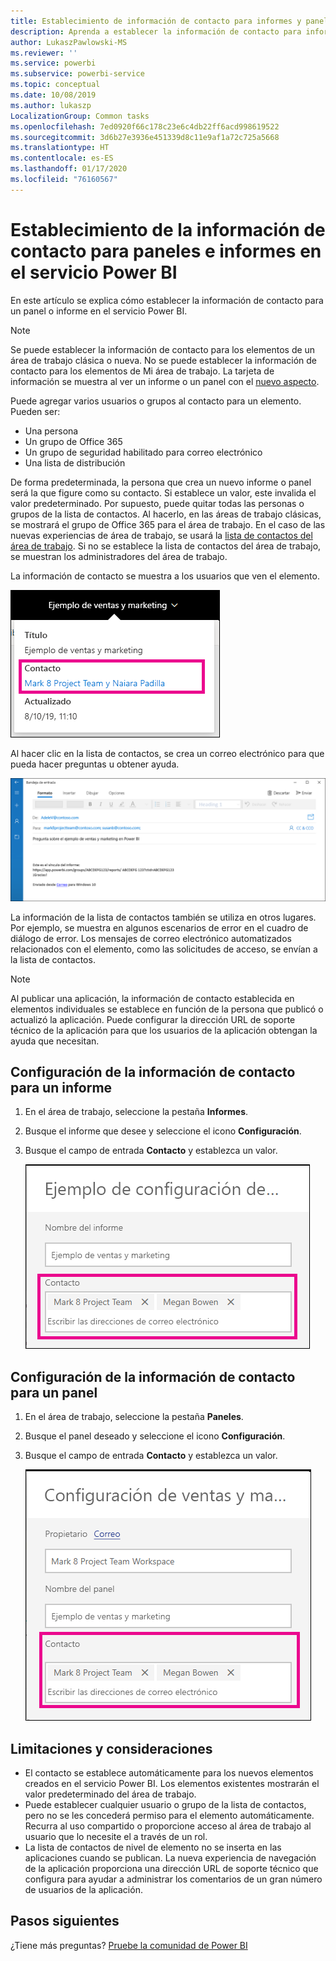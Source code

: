 ```yaml
---
title: Establecimiento de información de contacto para informes y paneles
description: Aprenda a establecer la información de contacto para informes y paneles.
author: LukaszPawlowski-MS
ms.reviewer: ''
ms.service: powerbi
ms.subservice: powerbi-service
ms.topic: conceptual
ms.date: 10/08/2019
ms.author: lukaszp
LocalizationGroup: Common tasks
ms.openlocfilehash: 7ed0920f66c178c23e6c4db22ff6acd998619522
ms.sourcegitcommit: 3d6b27e3936e451339d8c11e9af1a72c725a5668
ms.translationtype: HT
ms.contentlocale: es-ES
ms.lasthandoff: 01/17/2020
ms.locfileid: "76160567"
---
```

# <a name="set-contact-information-for-reports-and-dashboards-in-the-power-bi-service"></a>Establecimiento de la información de contacto para paneles e informes en el servicio Power BI
En este artículo se explica cómo establecer la información de contacto para un panel o informe en el servicio Power BI.

> [!NOTE]
> Se puede establecer la información de contacto para los elementos de un área de trabajo clásica o nueva. No se puede establecer la información de contacto para los elementos de Mi área de trabajo. La tarjeta de información se muestra al ver un informe o un panel con el [nuevo aspecto](service-new-look.md).

Puede agregar varios usuarios o grupos al contacto para un elemento. Pueden ser:
* Una persona
* Un grupo de Office 365
* Un grupo de seguridad habilitado para correo electrónico
* Una lista de distribución

De forma predeterminada, la persona que crea un nuevo informe o panel será la que figure como su contacto. Si establece un valor, este invalida el valor predeterminado. Por supuesto, puede quitar todas las personas o grupos de la lista de contactos. Al hacerlo, en las áreas de trabajo clásicas, se mostrará el grupo de Office 365 para el área de trabajo. En el caso de las nuevas experiencias de área de trabajo, se usará la [lista de contactos del área de trabajo](service-create-the-new-workspaces.md#workspace-contact-list). Si no se establece la lista de contactos del área de trabajo, se muestran los administradores del área de trabajo.

La información de contacto se muestra a los usuarios que ven el elemento. 

 ![contacto del informe de servicio](media/service-item-contact/service-report-contact.png)

Al hacer clic en la lista de contactos, se crea un correo electrónico para que pueda hacer preguntas u obtener ayuda. 

 ![correo electrónico de contacto del servicio](media/service-item-contact/service-contact-email.png)
 
La información de la lista de contactos también se utiliza en otros lugares. Por ejemplo, se muestra en algunos escenarios de error en el cuadro de diálogo de error. Los mensajes de correo electrónico automatizados relacionados con el elemento, como las solicitudes de acceso, se envían a la lista de contactos. 

> [!NOTE]
> Al publicar una aplicación, la información de contacto establecida en elementos individuales se establece en función de la persona que publicó o actualizó la aplicación. Puede configurar la dirección URL de soporte técnico de la aplicación para que los usuarios de la aplicación obtengan la ayuda que necesitan.

## <a name="set-contact-information-for-a-report"></a>Configuración de la información de contacto para un informe
1. En el área de trabajo, seleccione la pestaña **Informes**.
2. Busque el informe que desee y seleccione el icono **Configuración**.
3. Busque el campo de entrada **Contacto** y establezca un valor.

     ![configuración del contacto del informe de servicio](media/service-item-contact/service-report-contact-setting.png)

## <a name="set-contact-information-for-a-dashboard"></a>Configuración de la información de contacto para un panel
1. En el área de trabajo, seleccione la pestaña **Paneles**.
2. Busque el panel deseado y seleccione el icono **Configuración**.
3. Busque el campo de entrada **Contacto** y establezca un valor.

     ![configuración de contacto del panel de servicios](media/service-item-contact/service-dashboard-contact-setting.png)

## <a name="limitations-and-considerations"></a>Limitaciones y consideraciones
* El contacto se establece automáticamente para los nuevos elementos creados en el servicio Power BI. Los elementos existentes mostrarán el valor predeterminado del área de trabajo.
* Puede establecer cualquier usuario o grupo de la lista de contactos, pero no se les concederá permiso para el elemento automáticamente. Recurra al uso compartido o proporcione acceso al área de trabajo al usuario que lo necesite el a través de un rol. 
* La lista de contactos de nivel de elemento no se inserta en las aplicaciones cuando se publican. La nueva experiencia de navegación de la aplicación proporciona una dirección URL de soporte técnico que configura para ayudar a administrar los comentarios de un gran número de usuarios de la aplicación.


## <a name="next-steps"></a>Pasos siguientes

¿Tiene más preguntas? [Pruebe la comunidad de Power BI](https://community.powerbi.com/)

